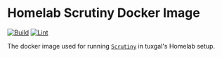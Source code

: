# Homelab Scrutiny Docker Image

[![Build](https://github.com/tuxgalhomelab/docker-image-scrutiny/actions/workflows/build.yml/badge.svg)](https://github.com/tuxgalhomelab/docker-image-scrutiny/actions/workflows/build.yml) [![Lint](https://github.com/tuxgalhomelab/docker-image-scrutiny/actions/workflows/lint.yml/badge.svg)](https://github.com/tuxgalhomelab/docker-image-scrutiny/actions/workflows/lint.yml)

The docker image used for running [`Scrutiny`](https://github.com/AnalogJ/scrutiny/) in tuxgal's Homelab setup.
